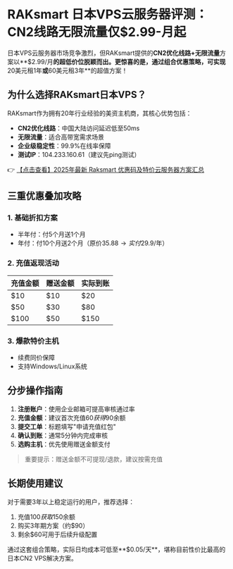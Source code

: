 # RAKsmart 日本VPS云服务器评测：CN2线路无限流量仅$2.99-月起

日本VPS云服务器市场竞争激烈，但RAKsmart提供的**CN2优化线路+无限流量**方案以**$2.99/月**的超低价位脱颖而出。更惊喜的是，通过组合优惠策略，可实现**20美元租1年**或**60美元租3年**的超值方案！

## 为什么选择RAKsmart日本VPS？

RAKsmart作为拥有20年行业经验的美资主机商，其核心优势包括：
- **CN2优化线路**：中国大陆访问延迟低至50ms
- **无限流量**：适合高带宽需求场景
- **企业级稳定性**：99.9%在线率保障
- **测试IP**：104.233.160.61（建议先ping测试）

👉 [【点击查看】2025年最新 Raksmart 优惠码及特价云服务器方案汇总](https://bit.ly/raksmart)

## 三重优惠叠加攻略

### 1. 基础折扣方案
- 半年付：付5个月送1个月
- 年付：付10个月送2个月（原价$35.88 → 实付$29.9/年）

### 2. 充值返现活动
| 充值金额 | 赠送金额 | 实际到账 |
|---------|---------|---------|
| $10     | $10     | $20     |
| $50     | $30     | $80     |
| $100    | $50     | $150    |

### 3. 爆款特价主机
- 续费同价保障
- 支持Windows/Linux系统

## 分步操作指南

1. **注册账户**：使用企业邮箱可提高审核通过率
2. **充值金额**：建议首次充值$60获得$90余额
3. **提交工单**：标题填写"申请充值红包"
4. **确认到账**：通常5分钟内完成审核
5. **选购主机**：优先使用赠送金额支付

> 重要提示：赠送金额不可提现/退款，建议按需充值

## 长期使用建议
对于需要3年以上稳定运行的用户，推荐选择：
1. 充值$100获取$150余额
2. 购买3年期方案（约$90）
3. 剩余$60可用于后续升级配置

通过这套组合策略，实际日均成本可低至**$0.05/天**，堪称目前性价比最高的日本CN2 VPS解决方案。